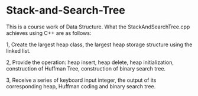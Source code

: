 # Stack-and-Search-Tree
This is a course work of Data Structure. 
What the StackAndSearchTree.cpp achieves using C++ are as follows:

1, Create the largest heap class, the largest heap storage structure using the linked list.

2, Provide the operation: heap insert, heap delete, heap initialization, construction of Huffman Tree, construction of binary search tree.

3, Receive a series of keyboard input integer, the output of its corresponding heap, Huffman coding and binary search tree.


